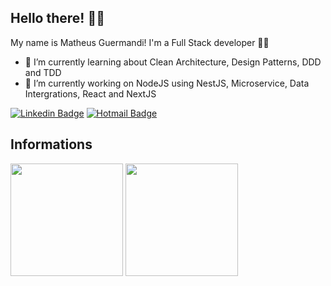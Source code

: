 ## Hello there! ✌🏻

My name is Matheus Guermandi! I'm a Full Stack developer 👨‍💻

- 🌱 I’m currently learning about Clean Architecture, Design Patterns, DDD and TDD
- 🔭 I’m currently working on NodeJS using NestJS, Microservice, Data Intergrations, React and NextJS

[![Linkedin Badge](https://img.shields.io/badge/-LinkedIn-blue?style=flat&logo=LinkedIn&logoColor=white)](https://www.linkedin.com/in/matheus-guermandi-ribeiro-85354a156/)
[![Hotmail Badge](https://img.shields.io/badge/-Hotmail-0078D4?style=flat-square&logo=microsoft-outlook&logoColor=white&link=mailto:matheus_guermandi@hotmail.com)](mailto:matheus_guermandi@hotmail.com)

## Informations

<div>
  <img height="180em" src="https://github-readme-stats.vercel.app/api?username=matheusguermandi&show_icons=true&theme=dark"/>
  <img height="180em" src="https://github-readme-stats.vercel.app/api/top-langs/?username=matheusguermandi&layout=compact&langs_count=6&theme=dark"/>
</div>

